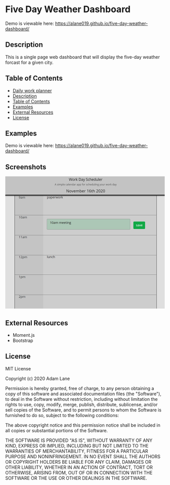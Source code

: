 # Five Day Weather Dashboard

Demo is viewable here: <https://alane019.github.io/five-day-weather-dashboard/>

## Description 

This is a single page web dashboard that will display the five-day weather forcast for a given city.  

## Table of Contents

  - [Daily work planner](#Daily-work-planner)
  - [Description](#description)
  - [Table of Contents](#table-of-contents)
  - [Examples](#examples)
  - [External Resources](external-resources)
  - [License](#license) 

## Examples
Demo is viewable here: <https://alane019.github.io/five-day-weather-dashboard/>


## Screenshots

![EXAMPLE-SCREENSHOT](./assets/images/screenshot.jpg)

## External Resources
  * Moment.js 
  * Bootstrap


## License

MIT License

Copyright (c) 2020 Adam Lane

Permission is hereby granted, free of charge, to any person obtaining a copy
of this software and associated documentation files (the "Software"), to deal
in the Software without restriction, including without limitation the rights
to use, copy, modify, merge, publish, distribute, sublicense, and/or sell
copies of the Software, and to permit persons to whom the Software is
furnished to do so, subject to the following conditions:

The above copyright notice and this permission notice shall be included in all
copies or substantial portions of the Software.

THE SOFTWARE IS PROVIDED "AS IS", WITHOUT WARRANTY OF ANY KIND, EXPRESS OR
IMPLIED, INCLUDING BUT NOT LIMITED TO THE WARRANTIES OF MERCHANTABILITY,
FITNESS FOR A PARTICULAR PURPOSE AND NONINFRINGEMENT. IN NO EVENT SHALL THE
AUTHORS OR COPYRIGHT HOLDERS BE LIABLE FOR ANY CLAIM, DAMAGES OR OTHER
LIABILITY, WHETHER IN AN ACTION OF CONTRACT, TORT OR OTHERWISE, ARISING FROM,
OUT OF OR IN CONNECTION WITH THE SOFTWARE OR THE USE OR OTHER DEALINGS IN THE
SOFTWARE.
